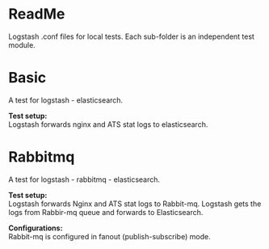 ReadMe
==============
Logstash .conf files for local tests. Each sub-folder is an independent test module.


Basic
==============
A test for logstash - elasticsearch.

<b>Test setup:</b><br>
Logstash forwards nginx and ATS stat logs to elasticsearch.


Rabbitmq
==============
A test for logstash - rabbitmq - elasticsearch.

<b>Test setup:</b><br>
Logstash forwards Nginx and ATS stat logs to Rabbit-mq.
Logstash gets the logs from Rabbir-mq queue and forwards to Elasticsearch.

<b>Configurations:</b><br>
Rabbit-mq is configured in fanout (publish-subscribe) mode.